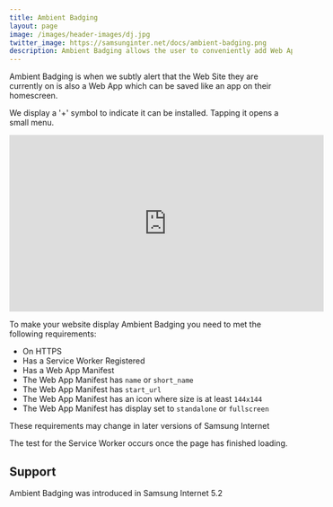 ```yaml
---
title: Ambient Badging
layout: page
image: /images/header-images/dj.jpg
twitter_image: https://samsunginter.net/docs/ambient-badging.png
description: Ambient Badging allows the user to conveniently add Web Apps to their homescreen.
---
```


Ambient Badging is when we subtly alert that the Web Site they are currently on is also a Web App which can be saved like an app on their homescreen.

We display a '+' symbol to indicate it can be installed. Tapping it opens a small menu.

<iframe width="560" height="315" src="https://www.youtube.com/embed/DLYEAWeVQps" frameborder="0" allowfullscreen></iframe>

To make your website display Ambient Badging you need to met the following requirements:

* On HTTPS
* Has a Service Worker Registered
* Has a Web App Manifest
* The Web App Manifest has `name` or `short_name`
* The Web App Manifest has `start_url`
* The Web App Manifest has an icon where size is at least `144x144`
* The Web App Manifest has display set to `standalone` or `fullscreen`

These requirements may change in later versions of Samsung Internet

The test for the Service Worker occurs once the page has finished loading.

## Support

Ambient Badging was introduced in Samsung Internet 5.2

